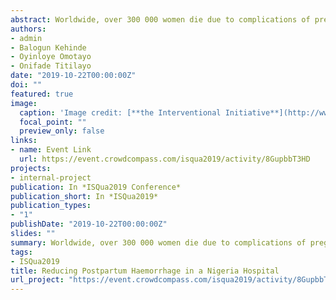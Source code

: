 ```yaml
---
abstract: Worldwide, over 300 000 women die due to complications of pregnancy and childbirth with most of the deaths occurring in sub-Saharan Africa and India. Postpartum haemorrhage (PPH) accounts for majority of these deaths. For every woman who dies of pregnancy-related causes, 20 to 30 others experience acute or chronic morbidity. PPH is largely due to poor uterine contraction in the third phase of labour, as well as bleeding from peri-partum injuries (episiotomy and perineal tear). Despite the rich evidence of the benefits of appropriate management in reducing PPH, many women do not receive this management due to poor adherence to standards. Review of data over a 16-month period from a private hospital located in the centre of Ilorin, the capital of Kwara State showed that incidence rate for PPH was 8.5%. This is above the average standard in literature (0.9% - 6%). A team set to reduce by half the incidence of primary postpartum haemorrhage rate in the facility within 12 months.  The Model for Improvement (MFI) was used for this project. A multi-disciplinary team consisting of doctors, nurses, and management staff used QI tools including Flow Charts, Cause and Effect Diagrams and Pareto charts to identify the root causes and prioritize interventions. Interventions were implemented in 3 cycles of Plan-Do-Study-Act (PDSA). The primary outcome measurement was the monthly PPH rate in the facility. Secondary outcome measurements included rate of episiotomy and perineal tear. Results were monitored over a period of 12 months and the outcomes plotted on a run chart.  Following interventions, the monthly incidence of PPH decreased steadily decreased from an average of 8.5% to 4.1%. The episiotomy rate also decreased from 17.1% to 8.5%.
authors:
- admin
- Balogun Kehinde
- Oyinloye Omotayo
- Onifade Titilayo
date: "2019-10-22T00:00:00Z"
doi: ""
featured: true
image:
  caption: 'Image credit: [**the Interventional Initiative**](http://www.theii.org/miips/procedures/bleeding-after-childbirth)'
  focal_point: ""
  preview_only: false
links:
- name: Event Link
  url: https://event.crowdcompass.com/isqua2019/activity/8GupbbT3HD
projects:
- internal-project
publication: In *ISQua2019 Conference*
publication_short: In *ISQua2019*
publication_types:
- "1"
publishDate: "2019-10-22T00:00:00Z"
slides: ""
summary: Worldwide, over 300 000 women die due to complications of pregnancy and childbirth with postpartum haemorrhage accounts for majority of these deaths.
tags:
- ISQua2019
title: Reducing Postpartum Haemorrhage in a Nigeria Hospital
url_project: "https://event.crowdcompass.com/isqua2019/activity/8GupbbT3HD"
---
```



